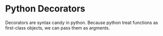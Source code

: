 # Python Decorators
Decorators are syntax candy in python. Because python treat functions as first-class objects, we can pass them as argments.
